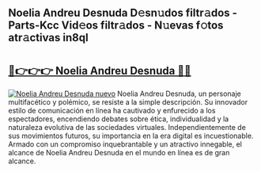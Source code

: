 ## Noelia Andreu Desnuda D𝚎sn𝚞dos filtr𝚊dos - Parts-Kcc Vid𝚎os filtr𝚊dos - N𝚞evas f𝚘tos atr𝚊ctivas in8qI

# <h2><a href="http://mb48xs.tromn.icu/?c=Noelia+Andreu+Desnuda">🔗👉👉👉 Noelia Andreu Desnuda 🔗🔗</a></h2>

[![Noelia Andreu Desnuda nuevo](https://i.imgur.com/pEAQMta.gif)](http://mb48xs.tromn.icu/?c=Noelia+Andreu+Desnuda)
Noelia Andreu Desnuda, un personaje multifacético y polémico, se resiste a la simple descripción. Su innovador estilo de comunicación en línea ha cautivado y enfurecido a los espectadores, encendiendo debates sobre ética, individualidad y la naturaleza evolutiva de las sociedades virtuales. Independientemente de sus movimientos futuros, su importancia en la era digital es incuestionable. Armado con un compromiso inquebrantable y un atractivo innegable, el alcance de Noelia Andreu Desnuda en el mundo en línea es de gran alcance.
